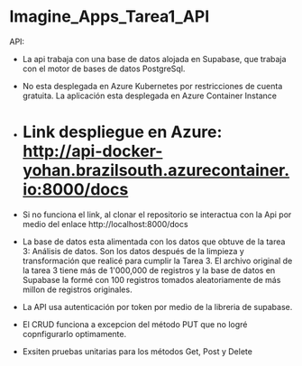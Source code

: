 # Imagine_Apps_Tarea1_API
API:
	
 * La api trabaja con una base de datos alojada en Supabase, que trabaja con el motor de bases de datos PostgreSql.

* No esta desplegada en Azure Kubernetes por restricciones de cuenta gratuita. La aplicación esta desplegada en Azure Container Instance

* # Link despliegue en Azure: http://api-docker-yohan.brazilsouth.azurecontainer.io:8000/docs

* Si no funciona el link, al clonar el repositorio se interactua con la Api por medio del enlace http://localhost:8000/docs

* La base de datos esta alimentada con los datos que obtuve de la tarea 3: Análisis de datos. Son los datos después de la 
	  limpieza y transformación que realicé para cumplir la Tarea 3. El archivo original de la tarea 3 tiene más de 1'000,000 de
	  registros y la base de datos en Supabase la formé con 100 registros tomados aleatoriamente de más millon de registros 
	  originales.

 * La API usa autenticación por token por medio de la libreria de supabase.

 * El CRUD funciona a excepcion del método PUT que no logré copnfigurarlo optimamente.

 * Exsiten pruebas unitarias para los métodos Get, Post y Delete
